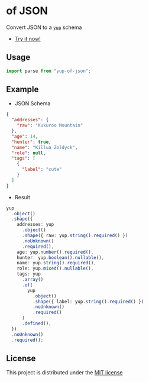 # of JSON

Convert JSON to a [`yup`](https://github.com/jquense/yup) schema

- [Try it now!](https://yup-of-json.weslenng.dev/)

## Usage

```typescript
import parse from "yup-of-json";
```

## Example

- JSON Schema

```json
{
  "addresses": {
    "raw": "Kukuroo Mountain"
  },
  "age": 14,
  "hunter": true,
  "name": "Killua Zoldyck",
  "role": null,
  "tags": [
    {
      "label": "cute"
    }
  ]
}
```

- Result

```typescript
yup
  .object()
  .shape({
    addresses: yup
      .object()
      .shape({ raw: yup.string().required() })
      .noUnknown()
      .required(),
    age: yup.number().required(),
    hunter: yup.boolean().nullable(),
    name: yup.string().required(),
    role: yup.mixed().nullable(),
    tags: yup
      .array()
      .of(
        yup
          .object()
          .shape({ label: yup.string().required() })
          .noUnknown()
          .required()
      )
      .defined(),
  })
  .noUnknown()
  .required();
```

## License

This project is distributed under the [MIT license](LICENSE)

